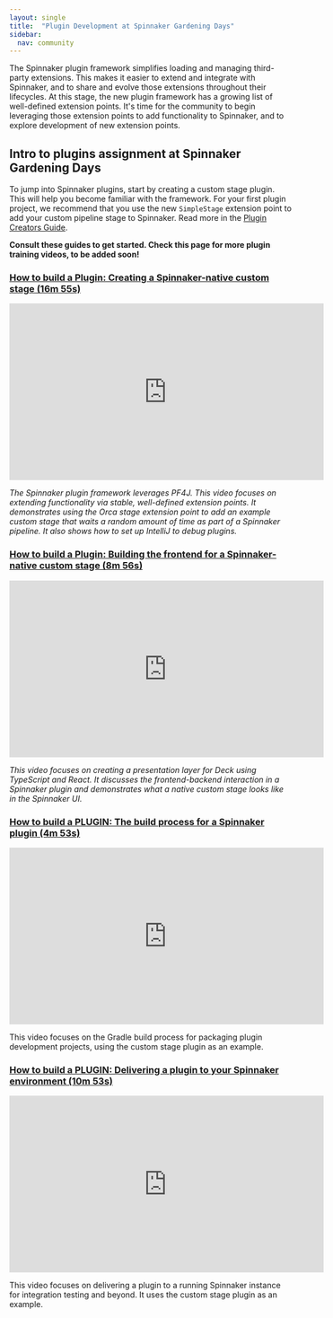```yaml
---
layout: single
title:  "Plugin Development at Spinnaker Gardening Days"
sidebar:
  nav: community
---
```

The Spinnaker plugin framework simplifies loading and managing third-party extensions. This makes it easier to extend and integrate with Spinnaker, and to share and evolve those extensions throughout their lifecycles. At this stage, the new plugin framework has a growing list of well-defined extension points. It's time for the community to begin leveraging those extension points to add functionality to Spinnaker, and to explore development of new extension points.

## Intro to plugins assignment at Spinnaker Gardening Days

To jump into Spinnaker plugins, start by creating a custom stage plugin. This will help you become familiar with the framework. For your first plugin project, we recommend that you use the new `SimpleStage` extension point to add your custom pipeline stage to Spinnaker. Read more in the [Plugin Creators Guide](https://www.spinnaker.io/guides/developer/plugin-creators/).

__Consult these guides to get started. Check this page for more plugin training videos, to be added soon!__

### <a href="https://youtu.be/b7BmMY1kR10" target="_blank">How to build a Plugin: Creating a Spinnaker-native custom stage (16m 55s)</a>

<iframe width="560" height="315" src="https://www.youtube.com/embed/b7BmMY1kR10" frameborder="0" allowfullscreen></iframe>

_The Spinnaker plugin framework leverages PF4J. This video focuses on extending functionality via stable, well-defined extension points. It demonstrates using the Orca stage extension point to add an example custom stage that waits a random amount of time as part of a Spinnaker pipeline. It also shows how to set up IntelliJ to debug plugins._

### <a href="https://www.youtube.com/u9NVlG58NYo" target="_blank">How to build a Plugin: Building the frontend for a Spinnaker-native custom stage (8m 56s)</a>

<iframe width="560" height="315" src="https://www.youtube.com/embed/u9NVlG58NYo" frameborder="0" allowfullscreen></iframe>

_This video focuses on creating a presentation layer for Deck using TypeScript and React. It discusses the frontend-backend interaction in a Spinnaker plugin and demonstrates what a native custom stage looks like in the Spinnaker UI._

### <a href="https://www.youtube.com/watch?v=-AIOXdgvNqs" target="_blank">How to build a PLUGIN: The build process for a Spinnaker plugin (4m 53s)</a>

<iframe width="560" height="315" src="https://www.youtube.com/watch?v=-AIOXdgvNqs" frameborder="0" allowfullscreen></iframe>

This video focuses on the Gradle build process for packaging plugin development projects, using the custom stage plugin as an example.

### <a href="https://www.youtube.com/watch?v=G2eyc9gzNS0" target="_blank">How to build a PLUGIN: Delivering a plugin to your Spinnaker environment (10m 53s)</a>

<iframe width="560" height="315" src="https://www.youtube.com/watch?v=G2eyc9gzNS0" frameborder="0" allowfullscreen></iframe>

This video focuses on delivering a plugin to a running Spinnaker instance for integration testing and beyond. It uses the custom stage plugin as an example.

